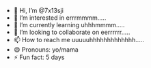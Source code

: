 - 👋 Hi, I’m @7x13sji
- 👀 I’m interested in errrmmmm.....
- 🌱 I’m currently learning uhhhmmmm.....
- 💞️ I’m looking to collaborate on eerrrrrr.....
- 📫 How to reach me uuuuuhhhhhhhhhhhhh.....
- 😄 Pronouns: yo/mama
- ⚡ Fun fact: 5 days
<!---
7x13sji/7x13sji is a ✨ special ✨ repository because its `README.md` (this file) appears on your GitHub profile.
You can click the Preview link to take a look at your changes.
--->
